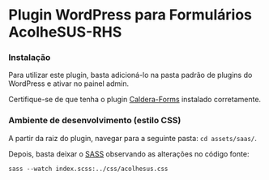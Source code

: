 Plugin WordPress para Formulários AcolheSUS-RHS
=============

### Instalação
Para utilizar este plugin, basta adicioná-lo na pasta padrão de plugins do WordPress e ativar no painel admin.

Certifique-se de que tenha o plugin [Caldera-Forms](https://wordpress.org/plugins/caldera-forms/) instalado corretamente.

### Ambiente de desenvolvimento (estilo CSS)
A partir da raiz do plugin, navegar para a seguinte pasta: `cd assets/saas/`.

Depois, basta deixar o [SASS](https://sass-lang.com/) observando as alterações no código fonte: 

`sass --watch index.scss:../css/acolhesus.css`
